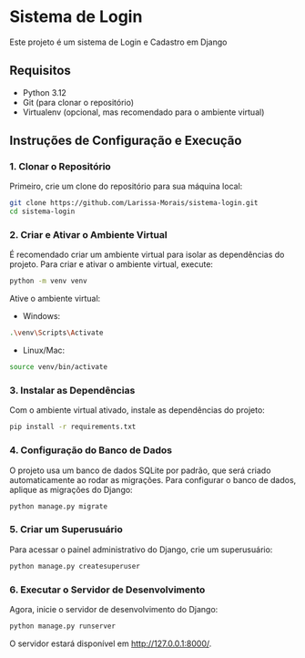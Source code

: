 # Sistema de Login

Este projeto é um sistema de Login e Cadastro em Django

## Requisitos

- Python 3.12
- Git (para clonar o repositório)
- Virtualenv (opcional, mas recomendado para o ambiente virtual)

## Instruções de Configuração e Execução

### 1. Clonar o Repositório

Primeiro, crie um clone do repositório para sua máquina local:

```bash
git clone https://github.com/Larissa-Morais/sistema-login.git
cd sistema-login
```
### 2. Criar e Ativar o Ambiente Virtual
É recomendado criar um ambiente virtual para isolar as dependências do projeto. Para criar e ativar o ambiente virtual, execute:

```bash
python -m venv venv
```
Ative o ambiente virtual:

* Windows:
```bash
.\venv\Scripts\Activate
```

* Linux/Mac:
```bash
source venv/bin/activate
```

### 3. Instalar as Dependências
Com o ambiente virtual ativado, instale as dependências do projeto:
```bash
pip install -r requirements.txt
```

### 4. Configuração do Banco de Dados
O projeto usa um banco de dados SQLite por padrão, que será criado automaticamente ao rodar as migrações. Para configurar o banco de dados, aplique as migrações do Django:
```bash
python manage.py migrate
```

### 5. Criar um Superusuário
Para acessar o painel administrativo do Django, crie um superusuário:
```bash
python manage.py createsuperuser
```

### 6. Executar o Servidor de Desenvolvimento
Agora, inicie o servidor de desenvolvimento do Django:
```bash
python manage.py runserver
```

O servidor estará disponível em http://127.0.0.1:8000/.
